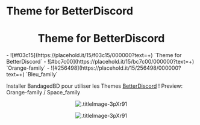 # Theme for BetterDiscord
<center><H1>Theme for BetterDiscord</H1></center>
- ![#f03c15](https://placehold.it/15/f03c15/000000?text=+) `Theme for BetterDiscord`
- ![#bc7c00](https://placehold.it/15/bc7c00/000000?text=+) `Orange-family`
- ![#256498](https://placehold.it/15/256498/000000?text=+) `Bleu_family`

Installer BandagedBD pour utiliser les Themes  [BetterDiscord](https://betterdiscord.net/home/) !
Preview: Orange-family / Space_family
<p align="center">
  <img alt=".titleImage-3pXr91" src="https://i.imgur.com/OxNaNFO.png">
</p>
<p align="center">
  <img alt=".titleImage-3pXr91" src="https://i.imgur.com/budElif.png">
</p>

